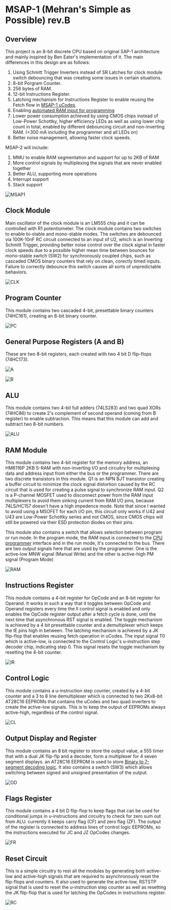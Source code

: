# MSAP-1 (Mehran's Simple as Possible) rev.B

## Overview

This project is an 8-bit discrete CPU based on original SAP-1 architecture and mainly inspired by Ben Eater's implementation of it. The main differences in this design are as follows:

1. Using Schmitt Trigger Inverters instead of SR Latches for clock module switch debouncing that was creating some issues in certain situations.
2. 8-bit Porgram Counter.
3. 256 bytes of RAM.
4. 12-bit Instructions Register.
5. Latching mechanism for Instructions Register to enable reusing the Fetch flow in [MSAP-1 uCodes](https://github.com/mehrantsi/8-bit_CPU_uCodes).
6. Enabling [automated RAM input for programming](https://github.com/mehrantsi/8-bit_CPU_Programmer)
7. Lower power consumption achieved by using CMOS chips instead of Low-Power Schottky, higher efficiency LEDs as well as using lower chip count in total, enabled by different debouncing circuit and non-inverting RAM. (<300 mA including the programmer and all LEDs on)
8. Better noise management, allowing faster clock speeds.

MSAP-2 will include:

1. MMU to enable RAM segmentation and support for up to 2KB of RAM
2. More control signals by multiplexing the signals that are never enabled together
3. Better ALU, supporting more operations
4. Interrupt support
5. Stack support

![MSAP1](https://github.com/mehrantsi/MSAP-1/blob/main/IMG_0575.jpeg)

## Clock Module

Main oscillator of the clock module is an LM555 chip and it can be controlled with R1 potentiometer. The clock module contains two switches to enable bi-stable and mono-stable modes. The switches are debounced via 100K-10nF RC circuit connected to an input of U2, which is an Inverting Schmitt Trigger, providing better noise control over the clock signal in faster clock speeds due to a possible higher mean time between bounces for mono-stable switch (SW2) for synchronously coupled chips, such as cascaded CMOS binary counters that rely on clean, corectly timed inputs. Failure to correctly debounce this switch causes all sorts of unpredictable behaviors.

![CLK](https://github.com/mehrantsi/MSAP-1/blob/main/Schematics/PNGs/Clock.PNG)

## Program Counter

This module contains two cascaded 4-bit, presettable binary counters (74HC161), creating an 8-bit binary counter.

![PC](https://github.com/mehrantsi/MSAP-1/blob/main/Schematics/PNGs/Program%20Counter.PNG)

## General Purpose Registers (A and B)

These are two 8-bit registers, each created with two 4 bit D flip-flops (74HC173).

![A](https://github.com/mehrantsi/MSAP-1/blob/main/Schematics/PNGs/A-Register.PNG)

![B](https://github.com/mehrantsi/MSAP-1/blob/main/Schematics/PNGs/B-Register.PNG)

## ALU

This module contains two 4-bit full adders (74LS283) and two quad XORs (74HC86) to create 2's complement of second operand (coming from B register) to enable subtraction. This means that this module can add and subtract two 8-bit numbers.

![ALU](https://github.com/mehrantsi/MSAP-1/blob/main/Schematics/PNGs/ALU.PNG)

## RAM Module

This module contains two 4-bit register for the memory address, an HM6116P 2KB S-RAM with non-inverting I/O and circuitry for multiplexing data and address input from either the bus or the programmer.
There are two discrete transistors in this module. Q1 is an NPN BJT transistor creating a buffer circuit to minimize the clock signal distortion caused by the RC circuit that is used for creating a pulse signal to synchronize RAM input. Q2 is a P-channel MOSFET used to disconnect power from the RAM input multiplexers to avoid them sinking current from RAM I/O pins, because 74LS/HC157 doesn't have a high impedence mode. Note that since I wanted to avoid using a MSOFET for each I/O pin, this circuit only works if U42 and U43 are Low-Power Schottky series and not CMOS, since CMOS chips will still be powered via their ESD protection diodes on their pins.

This module also contains a switch that allows selection between program or run mode. In the program mode, the RAM input is connected to the [CPU programmer](https://github.com/mehrantsi/8-bit_CPU_Programmer) interface and in the run mode, it's connected to the bus.
There are two output signals here that are used by the programmer. One is the active-low MNW signal (Manual Write) and the other is active-high PM signal (Program Mode)

![RAM](https://github.com/mehrantsi/MSAP-1/blob/main/Schematics/PNGs/RAM.PNG)

## Instructions Register

This module contains a 4-bit register for OpCode and an 8-bit register for Operand. It works in such a way that it toggles between OpCode and Operand registers every time the II control signal is enabled and only enables the OpCode register output after a fetch cycle is done, until the next time that asynchronous RST signal is enabled. The toggle mechanism is achieved by a 4 bit presettable counter and a demultiplexer which keeps the IE pins high in between. The latching mechanism is achieved by a JK flip-flop that enables reusing fetch operation in uCodes.
The input signal T0 which is active-low, is connected to the Control Logic's u-instruction step decoder chip, indicating step 0. This signal resets the toggle mechanism by resetting the 4-bit counter.

![IR](https://github.com/mehrantsi/MSAP-1/blob/main/Schematics/PNGs/Instructions%20Register.PNG)

## Control Logic

This module contains a u-instruction step counter, created by a 4-bit counter and a 3 to 8 line demultiplexer which is connected to two 2Kx8-bit AT28C16 EEPROMs that contains the uCodes and two quad inverters to create the active-low signals. This is to keep the output of EEPROMs always active-high, regardless of the control signal.

![CL](https://github.com/mehrantsi/MSAP-1/blob/main/Schematics/PNGs/Control%20Logic.PNG)

## Output Display and Register

This module contains an 8 bit register to store the output value, a 555 timer that with a dual JK flip-flp and a decoder, form a multiplexer for 4 seven segment displays. an AT28C16 EEPROM is used to store [Binary to 7-segment decoding logic](https://github.com/mehrantsi/Mux7-Segment). It also contains a switch (SW3) which allows switching between signed and unsigned presentation of the output.

![OD](https://github.com/mehrantsi/MSAP-1/blob/main/Schematics/PNGs/Output%20Register%20and%20Display.PNG)

## Flags Register

This module contains a 4 bit D flip-flop to keep flags that can be used for conditional jumps in u-instructions and circuitry to check for zero sum out from ALU. currently it keeps carry flag (CF) and zero flag (ZF). The output of the register is connected to address lines of control logic EEPROMs, so the instructions executed for JC and JZ OpCodes changes.

![FR](https://github.com/mehrantsi/MSAP-1/blob/main/Schematics/PNGs/Flags%20Register.PNG)

## Reset Circuit

This is a simple circuitry to rest all the modules by generating both active-low and active-high signals that are required to asynchronously reset the flip-flops and counters. It also used to generate the active-low, RSTSTP signal that is used to reset the u-instruction step counter as well as resetting the JK flip-flop that is used for latching the OpCodes in instructions register.

![RC](https://github.com/mehrantsi/MSAP-1/blob/main/Schematics/PNGs/Reset%20Circuit.PNG)
